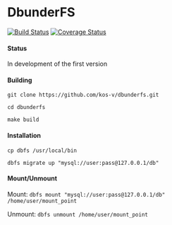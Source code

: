 # DbunderFS
[![Build Status](https://app.travis-ci.com/kos-v/dbunderfs.svg?branch=dev)](https://app.travis-ci.com/github/kos-v/dbunderfs)
[![Coverage Status](https://codecov.io/gh/kos-v/dbunderfs/branch/dev/graph/badge.svg)](https://codecov.io/gh/kos-v/dbunderfs)

#### Status
In development of the first version

#### Building
`git clone https://github.com/kos-v/dbunderfs.git`

`cd dbunderfs`

`make build`

#### Installation
`cp dbfs /usr/local/bin`

`dbfs migrate up "mysql://user:pass@127.0.0.1/db"`

#### Mount/Unmount
Mount: `dbfs mount "mysql://user:pass@127.0.0.1/db" /home/user/mount_point`

Unmount: `dbfs unmount /home/user/mount_point`
